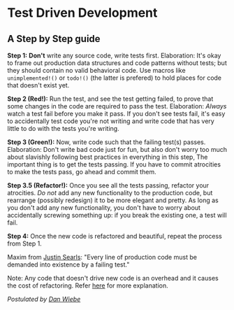 # Test Driven Development

## A Step by Step guide

__Step 1:__ **Don't** write any source code, write tests first. Elaboration: It's okay to frame out production data
structures and code patterns without tests; but they should contain no valid behavioral code. Use macros
like `unimplemented!()` or `todo!()` (the latter is prefered) to hold places for code that doesn't exist yet.

__Step 2 (Red!):__ Run the test, and see the test getting failed, to prove that some changes in the code are required to pass
the test. Elaboration: _Always_ watch a test fail before you make it pass. If you don't see tests fail,
it's easy to accidentally test code you're not writing and write code that has very little to do with the
tests you're writing.

__Step 3 (Green!):__ Now, write code such that the failing test(s) passes. Elaboration: Don't write bad code just for
fun, but also don't worry too much about slavishly following best practices in everything in this step,
The important thing is to get the tests passing. If you have to commit atrocities to make the tests pass,
go ahead and commit them.

__Step 3.5 (Refactor!):__ Once you see all the tests passing, refactor your atrocities. _Do not_ add any new functionality
to the production code, but rearrange (possibly redesign) it to be more elegant and pretty. As long as
you don't add any new functionality, you don't have to worry about accidentally screwing something up:
if you break the existing one, a test will fail.

__Step 4:__ Once the new code is refactored and beautiful, repeat the process from Step 1.

Maxim from [Justin Searls](https://github.com/searls): "Every line of production code must be
demanded into existence by a failing test."

Note: Any code that doesn't drive new code is an overhead and it causes the cost of refactoring.
Refer [here](https://github.com/utkarshg6/rust-tests/commit/c8219592c26fc2fcc32b805e3670bd0666c2e235#diff-b1a35a68f14e696205874893c07fd24fdb88882b47c23cc0e0c80a30c7d53759R33) for more explanation.

_Postulated by [Dan Wiebe](https://github.com/dnwiebe)_
